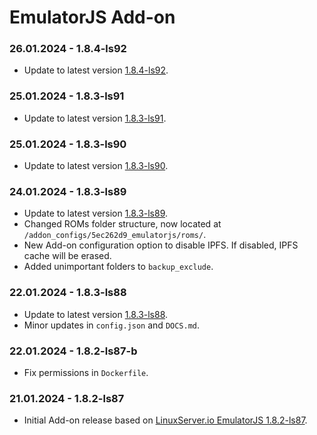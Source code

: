 # EmulatorJS Add-on

### 26.01.2024 - 1.8.4-ls92 
  - Update to latest version [1.8.4-ls92](https://github.com/linuxserver/docker-emulatorjs/releases/tag/1.8.4-ls92).

### 25.01.2024 - 1.8.3-ls91 
  - Update to latest version [1.8.3-ls91](https://github.com/linuxserver/docker-emulatorjs/releases/tag/1.8.3-ls91).

### 25.01.2024 - 1.8.3-ls90 
  - Update to latest version [1.8.3-ls90](https://github.com/linuxserver/docker-emulatorjs/releases/tag/1.8.3-ls90).

### 24.01.2024 - 1.8.3-ls89 
  - Update to latest version [1.8.3-ls89](https://github.com/linuxserver/docker-emulatorjs/releases/tag/1.8.3-ls89).
  - Changed ROMs folder structure, now located at `/addon_configs/5ec262d9_emulatorjs/roms/`.
  - New Add-on configuration option to disable IPFS. If disabled, IPFS cache will be erased.
  - Added unimportant folders to `backup_exclude`.

### 22.01.2024 - 1.8.3-ls88
  - Update to latest version [1.8.3-ls88](https://github.com/linuxserver/docker-emulatorjs/releases/tag/1.8.3-ls88).
  - Minor updates in `config.json` and `DOCS.md`.

### 22.01.2024 - 1.8.2-ls87-b
  - Fix permissions in `Dockerfile`.

### 21.01.2024 - 1.8.2-ls87
  - Initial Add-on release based on [LinuxServer.io EmulatorJS 1.8.2-ls87](https://github.com/linuxserver/docker-emulatorjs/releases/tag/1.8.2-ls87).
